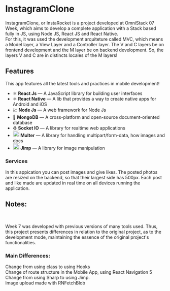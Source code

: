 # InstagramClone

InstagramClone, or InstaRocket is a project developed at OmniStack 07 Week, which aims to develop a complete application with a Stack based fully in JS, using Node JS, React JS and React Native.
<br/>
For this, it was used the development arquiteture called MVC, which means a Model layer, a View Layer and a Controller layer. The V and C layers be on frontend development and the M layer be on backend development. So, the layers V and C are in distincts locales of the M layers!


## Features

This app features all the latest tools and practices in mobile development!

- ⚛️ **React Js** — A JavaScript library for building user interfaces
- ⚛️ **React Native** — A lib that provides a way to create native apps for Android and iOS
- 💹 **Node Js** — A web framework for Node Js
- 📄 **MongoDB** — A cross-platform and open-source document-oriented database
- ♻️ **Socket IO** — A library for realtime web applications 
- <img src="https://cdn2.iconfinder.com/data/icons/nodejs-1/512/nodejs-512.png" width="20" height="20"/> **Multer** — A library for handling multipart/form-data, how images and docs
- <img src="https://cdn2.iconfinder.com/data/icons/nodejs-1/512/nodejs-512.png" width="20" height="20"/> **Jimp** — A library for image manipulation


### Services
In this appication you can post images and give likes. The posted photos are resized on the backend, so that their largest side has 500px. Each post and like made are updated in real time on all devices running the application.


## Notes: 
<br />

Week 7 was developed with previous versions of many tools used. Thus, this project presents differences in relation to the original project, as to the development mode, maintaining the essence of the original project's functionalities.
<br/>

### Main Differences:
Change from using class to using Hooks <br />
Change of route structure in the Mobile App, using React Navigation 5<br />
Change from using Sharp to using Jimp.<br />
Image upload made with RNFetchBlob 

